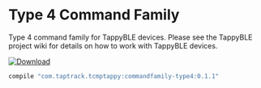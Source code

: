 # Type 4 Command Family
Type 4 command family for TappyBLE devices. Please see the TappyBLE project wiki for details on how
to work with TappyBLE devices.

[ ![Download](https://api.bintray.com/packages/taptrack/maven/commandfamily-type4/images/download.svg) ](https://bintray.com/taptrack/maven/commandfamily-type4/_latestVersion)

```groovy
compile "com.taptrack.tcmptappy:commandfamily-type4:0.1.1"
```

